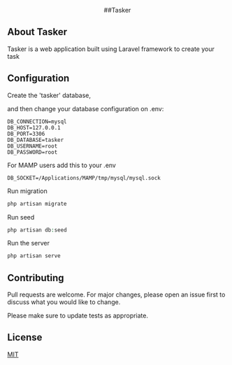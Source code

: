 <p align="center">##Tasker</p>

## About Tasker

Tasker is a web application built using Laravel framework to create your task

## Configuration

Create the 'tasker' database,

and then change your database configuration on .env:

```env
DB_CONNECTION=mysql
DB_HOST=127.0.0.1
DB_PORT=3306
DB_DATABASE=tasker
DB_USERNAME=root
DB_PASSWORD=root
```

For MAMP users add this to your .env

```env
DB_SOCKET=/Applications/MAMP/tmp/mysql/mysql.sock
```

Run migration

```php
php artisan migrate
```

Run seed

```php
php artisan db:seed
```

Run the server

```php
php artisan serve
```

## Contributing

Pull requests are welcome. For major changes, please open an issue first to discuss what you would like to change.

Please make sure to update tests as appropriate.

## License

[MIT](https://choosealicense.com/licenses/mit/)
